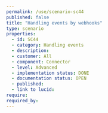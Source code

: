 ```yaml
---
permalink: /use/scenario-sc44
published: false
title: "Handling events by webhooks"
type: scenario
properties:
  - id: SC44
  - category: Handling events
  - description: 
  - customer: All
  - component: Connector
  - level: Advanced
  - implementation status: DONE
  - documentation status: OPEN
  - published: 
  - link to lucid: 
require:
required_by:
---
```

